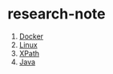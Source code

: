 # research-note

1. [Docker](https://github.com/linhhoang/research-note/blob/master/Docker.md)
2. [Linux](https://github.com/linhhoang/research-note/blob/master/Linux.md)
3. [XPath](https://github.com/linhhoang/research-note/blob/master/Xpath.md)
4. [Java](https://github.com/linhhoang/research-note/blob/master/Java.md)
